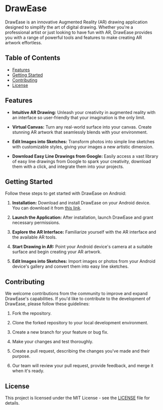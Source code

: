 # **DrawEase**

DrawEase is an innovative Augmented Reality (AR) drawing application designed to simplify the art of digital drawing. Whether you're a professional artist or just looking to have fun with AR, DrawEase provides you with a range of powerful tools and features to make creating AR artwork effortless.

## Table of Contents

- [Features](#features)
- [Getting Started](#getting-started)
- [Contributing](#contributing)
- [License](#license)

## Features

- **Intuitive AR Drawing:** Unleash your creativity in augmented reality with an interface so user-friendly that your imagination is the only limit.

- **Virtual Canvas:** Turn any real-world surface into your canvas. Create stunning AR artwork that seamlessly blends with your environment.

- **Edit Images into Sketches:** Transform photos into simple line sketches with customizable styles, giving your images a new artistic dimension.

- **Download Easy Line Drawings from Google:** Easily access a vast library of easy line drawings from Google to spark your creativity, download them with a click, and integrate them into your projects.

## Getting Started

Follow these steps to get started with DrawEase on Android:

1. **Installation:** Download and install DrawEase on your Android device. You can download it from [this link](https://expo.dev/accounts/anirbanpaul/projects/drawease/builds/edf19abd-9dc4-4cf5-ac5a-fa8d0d718533).

2. **Launch the Application:** After installation, launch DrawEase and grant necessary permissions.

3. **Explore the AR Interface:** Familiarize yourself with the AR interface and the available AR tools.

4. **Start Drawing in AR:** Point your Android device's camera at a suitable surface and begin creating your AR artwork.

5. **Edit Images into Sketches:** Import images or photos from your Android device's gallery and convert them into easy line sketches.

## Contributing

We welcome contributions from the community to improve and expand DrawEase's capabilities. If you'd like to contribute to the development of DrawEase, please follow these guidelines:

1. Fork the repository.

2. Clone the forked repository to your local development environment.

3. Create a new branch for your feature or bug fix.

4. Make your changes and test thoroughly.

5. Create a pull request, describing the changes you've made and their purpose.

6. Our team will review your pull request, provide feedback, and merge it when it's ready.

## License

This project is licensed under the MIT License - see the [LICENSE](LICENSE) file for details.
